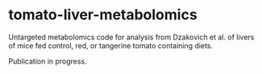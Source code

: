 # tomato-liver-metabolomics
Untargeted metabolomics code for analysis from Dzakovich et al. of livers of mice fed control, red, or tangerine tomato containing diets.

Publication in progress.

